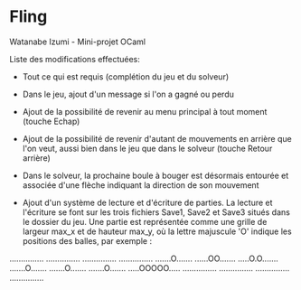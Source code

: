 # Fling

Watanabe Izumi - Mini-projet OCaml


Liste des modifications effectuées:




- Tout ce qui est requis (complétion du jeu et du solveur)

- Dans le jeu, ajout d'un message si l'on a gagné ou perdu

- Ajout de la possibilité de revenir au menu principal à tout moment (touche Echap)

- Ajout de la possibilité de revenir d'autant de mouvements en arrière que l'on veut, aussi bien dans le jeu que dans le solveur (touche Retour arrière)

- Dans le solveur, la prochaine boule à bouger est désormais entourée et associée d'une flèche indiquant la direction de son mouvement

- Ajout d'un système de lecture et d'écriture de parties. La lecture et l'écriture se font sur les trois fichiers Save1, Save2 et Save3 situés dans le dossier du jeu. Une partie est représentée comme une grille de largeur max_x et de hauteur max_y, où la lettre majuscule 'O' indique les positions des balles, par exemple :

...............
...............
...............
...............
.......O.......
......OO.......
.....O.O.......
.......O.......
.......O.......
.......O.......
.....OOOOO.....
...............
...............
...............
...............
